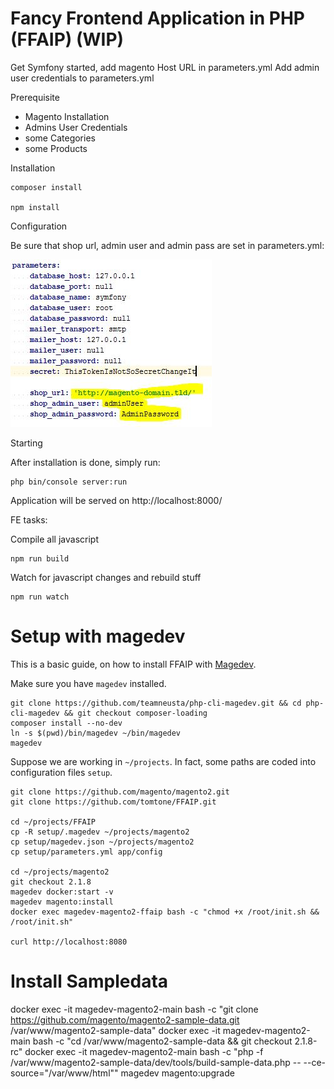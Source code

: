 Fancy Frontend Application in PHP (FFAIP) (WIP)
========

Get Symfony started, add magento Host URL in parameters.yml
Add admin user credentials to parameters.yml

Prerequisite

* Magento Installation
* Admins User Credentials
* some Categories
* some Products

Installation

    composer install

    npm install

Configuration

Be sure that shop url, admin user and admin pass are set in parameters.yml:

![alt text](docs/images/parameters.jpg "parameters.yml")

Starting

After installation is done, simply run:

    php bin/console server:run

Application will be served on http://localhost:8000/

FE tasks:

Compile all javascript

    npm run build

Watch for javascript changes and rebuild stuff

    npm run watch



# Setup with magedev

This is a basic guide, on how to install FFAIP with [Magedev](https://github.com/teamneusta/php-cli-magedev/).

Make sure you have `magedev` installed.

    git clone https://github.com/teamneusta/php-cli-magedev.git && cd php-cli-magedev && git checkout composer-loading
    composer install --no-dev
    ln -s $(pwd)/bin/magedev ~/bin/magedev
    magedev

Suppose we are working in `~/projects`. In fact, some paths are coded into configuration files `setup`.

    git clone https://github.com/magento/magento2.git
    git clone https://github.com/tomtone/FFAIP.git

    cd ~/projects/FFAIP
    cp -R setup/.magedev ~/projects/magento2
    cp setup/magedev.json ~/projects/magento2
    cp setup/parameters.yml app/config

    cd ~/projects/magento2
    git checkout 2.1.8
    magedev docker:start -v
    magedev magento:install
    docker exec magedev-magento2-ffaip bash -c "chmod +x /root/init.sh && /root/init.sh"

    curl http://localhost:8080


# Install Sampledata

docker exec -it magedev-magento2-main bash -c "git clone https://github.com/magento/magento2-sample-data.git /var/www/magento2-sample-data"
docker exec -it magedev-magento2-main bash -c "cd /var/www/magento2-sample-data && git checkout 2.1.8-rc"
docker exec -it magedev-magento2-main bash -c "php -f /var/www/magento2-sample-data/dev/tools/build-sample-data.php -- --ce-source=\"/var/www/html\""
magedev magento:upgrade
